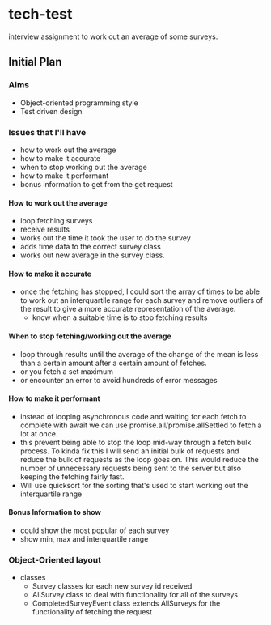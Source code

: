 # tech-test
 interview assignment to work out an average of some surveys.


## Initial Plan

### Aims
- Object-oriented programming style
- Test driven design

### Issues that I'll have
- how to work out the average
- how to make it accurate
- when to stop working out the average
- how to make it performant
- bonus information to get from the get request


#### How to work out the average
- loop fetching surveys
- receive results
- works out the time it took the user to do the survey
- adds time data to the correct survey class
- works out new average in the survey class.

#### How to make it accurate
- once the fetching has stopped, I could sort the array of times to be able to work out an interquartile range for each survey and remove outliers of the result to give a more accurate representation of the average.
  - know when a suitable time is to stop fetching results

#### When to stop fetching/working out the average
  - loop through results until the average of the change of the mean is less than a certain amount after a certain amount of fetches.
  - or you fetch a set maximum
  - or encounter an error to avoid hundreds of error messages


#### How to make it performant
- instead of looping asynchronous code and waiting for each fetch to complete with await we can use promise.all/promise.allSettled to fetch a lot at once.
- this prevent being able to stop the loop mid-way through a fetch bulk process. To kinda fix this I will send an initial bulk of requests and reduce the bulk of requests as the loop goes on. This would reduce the number of unnecessary requests being sent to the server but also keeping the fetching fairly fast.
- Will use quicksort for the sorting that's used to start working out the interquartile range

#### Bonus Information to show
- could show the most popular of each survey
- show min, max and interquartile range

### Object-Oriented layout
- classes
  - Survey classes for each new survey id received
  - AllSurvey class to deal with functionality for all of the surveys
  - CompletedSurveyEvent class extends AllSurveys for the functionality of fetching the request 
  